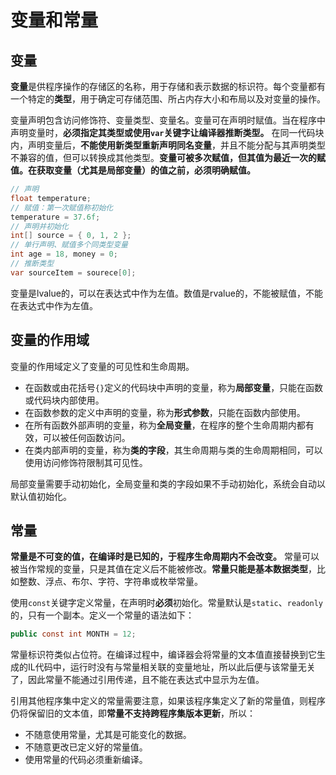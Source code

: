 # 变量和常量

## 变量

**变量**是供程序操作的存储区的名称，用于存储和表示数据的标识符。每个变量都有一个特定的**类型**，用于确定可存储范围、所占内存大小和布局以及对变量的操作。

变量声明包含访问修饰符、变量类型、变量名。变量可在声明时赋值。当在程序中声明变量时，**必须指定其类型或使用`var`关键字让编译器推断类型。** 在同一代码块内，声明变量后，**不能使用新类型重新声明同名变量**，并且不能分配与其声明类型不兼容的值，但可以转换成其他类型。**变量可被多次赋值，但其值为最近一次的赋值。在获取变量（尤其是局部变量）的值之前，必须明确赋值。**

```csharp
// 声明
float temperature;
// 赋值：第一次赋值称初始化
temperature = 37.6f;
// 声明并初始化
int[] source = { 0, 1, 2 };
// 单行声明、赋值多个同类型变量
int age = 18, money = 0;
// 推断类型
var sourceItem = sourece[0];
```

变量是lvalue的，可以在表达式中作为左值。数值是rvalue的，不能被赋值，不能在表达式中作为左值。

## 变量的作用域

变量的作用域定义了变量的可见性和生命周期。

- 在函数或由花括号`{}`定义的代码块中声明的变量，称为**局部变量**，只能在函数或代码块内部使用。
- 在函数参数的定义中声明的变量，称为**形式参数**，只能在函数内部使用。
- 在所有函数外部声明的变量，称为**全局变量**，在程序的整个生命周期内都有效，可以被任何函数访问。
- 在类内部声明的变量，称为**类的字段**，其生命周期与类的生命周期相同，可以使用访问修饰符限制其可见性。

局部变量需要手动初始化，全局变量和类的字段如果不手动初始化，系统会自动以默认值初始化。

## 常量

**常量是不可变的值，在编译时是已知的，于程序生命周期内不会改变。** 常量可以被当作常规的变量，只是其值在定义后不能被修改。**常量只能是基本数据类型**，比如整数、浮点、布尔、字符、字符串或枚举常量。

使用`const`关键字定义常量，在声明时**必须**初始化。常量默认是`static`、`readonly`的，只有⼀个副本。定义一个常量的语法如下：

```csharp
public const int MONTH = 12;
```

常量标识符类似占位符。在编译过程中，编译器会将常量的文本值直接替换到它生成的IL代码中，运行时没有与常量相关联的变量地址，所以此后便与该常量无关了，因此常量不能通过引用传递，且不能在表达式中显示为左值。

引用其他程序集中定义的常量需要注意，如果该程序集定义了新的常量值，则程序仍将保留旧的文本值，即**常量不支持跨程序集版本更新**，所以：

- 不随意使用常量，尤其是可能变化的数据。
- 不随意更改已定义好的常量值。
- 使用常量的代码必须重新编译。
